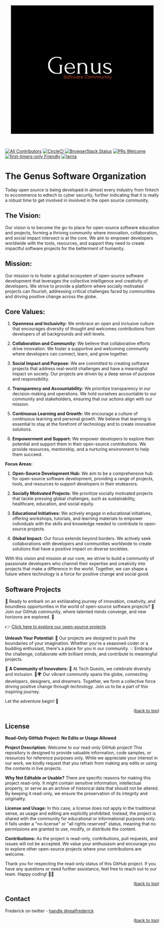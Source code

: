 <p align="center">
    <img src="genus.jpg" alt="Alt Text">
</p>

<a name="readme-top"></a>

&nbsp;

[![All Contributors](https://img.shields.io/badge/all_contributors-153-orange.svg?style=flat-square)](#contributors-)
[![CircleCI](https://circleci.com/gh/codesandbox/codesandbox-client.svg?style=svg)](https://circleci.com/gh/codesandbox/codesandbox-client)
[![BrowserStack Status](https://www.browserstack.com/automate/badge.svg?badge_key=cVJuczlJWUtqWXhIbFN1ZjVQekF4NzNsd3phNEZRaGlWU0pHYVVkdGRFWT0tLXFtTVhaOWRySmN0ZG5QVDNDQ0g5Z0E9PQ==--79fe3eae4f149a400d396c9b12d3988f685785cf)](https://www.browserstack.com/automate/public-build/cVJuczlJWUtqWXhIbFN1ZjVQekF4NzNsd3phNEZRaGlWU0pHYVVkdGRFWT0tLXFtTVhaOWRySmN0ZG5QVDNDQ0g5Z0E9PQ==--79fe3eae4f149a400d396c9b12d3988f685785cf)
[![PRs Welcome](https://img.shields.io/badge/PRs-welcome-brightgreen.svg?style=flat-square)](http://makeapullrequest.com)
[![first-timers-only Friendly](https://img.shields.io/badge/first--timers--only-friendly-blue.svg)](http://www.firsttimersonly.com/)
[![lerna](https://img.shields.io/badge/maintained%20with-lerna-cc00ff.svg)](https://lerna.js.org/)

<h1>The Genus Software Organization</h1>

Today open source is being developed in almost every industry from fintech to eccommerce to edtech to cyber security, further indicating
that it is really a robust time to get involved in involved in the open source community. 

## The Vision: 
Our vision is to become the go-to place for open-source software education and projects, forming a thriving community where innovation, collaboration, and social impact intersect is at the core. We aim to empower developers worldwide with the tools, resources, and support they need to create impactful software projects for the betterment of humanity.

## Mission:
Our mission is to foster a global ecosystem of open-source software development that leverages the collective intelligence and creativity of developers. We strive to provide a platform where socially motivated projects can flourish, addressing critical challenges faced by communities and driving positive change across the globe.

## Core Values:

1. **Openness and Inclusivity:** We embrace an open and inclusive culture that encourages diversity of thought and welcomes contributions from developers of all backgrounds and skill levels.

2. **Collaboration and Community:** We believe that collaborative efforts drive innovation. We foster a supportive and welcoming community where developers can connect, learn, and grow together.

3. **Social Impact and Purpose:** We are committed to creating software projects that address real-world challenges and have a meaningful impact on society. Our projects are driven by a deep sense of purpose and responsibility.

4. **Transparency and Accountability:** We prioritize transparency in our decision-making and operations. We hold ourselves accountable to our community and stakeholders, ensuring that our actions align with our mission.

5. **Continuous Learning and Growth:** We encourage a culture of continuous learning and personal growth. We believe that learning is essential to stay at the forefront of technology and to create innovative solutions.

6. **Empowerment and Support:** We empower developers to explore their potential and support them in their open-source contributions. We provide resources, mentorship, and a nurturing environment to help them succeed.

**Focus Areas:**

1. **Open-Source Development Hub:** We aim to be a comprehensive hub for open-source software development, providing a range of projects, tools, and resources to support developers in their endeavors.

2. **Socially Motivated Projects:** We prioritize socially motivated projects that tackle pressing global challenges, such as sustainability, healthcare, education, and social equity.

3. **Educational Initiatives:** We actively engage in educational initiatives, offering workshops, tutorials, and learning materials to empower individuals with the skills and knowledge needed to contribute to open-source projects.

4. **Global Impact:** Our focus extends beyond borders. We actively seek collaborations with developers and communities worldwide to create solutions that have a positive impact on diverse societies.

With this vision and mission at our core, we strive to build a community of passionate developers who channel their expertise and creativity into projects that make a difference in the world. Together, we can shape a future where technology is a force for positive change and social good.


## Software Projects

🚀 Ready to embark on an exhilarating journey of innovation, creativity, and boundless opportunities in the world of open-source software projects? 🌟 Join our GitHub community, where talented minds converge, and new horizons are explored. 🌈

👉 [Click here to explore our open-source projects](projects.md)

**Unleash Your Potential:**
🧠 Our projects are designed to push the boundaries of your imagination. Whether you're a seasoned coder or a budding enthusiast, there's a place for you in our community. 💡 Embrace the challenge, collaborate with brilliant minds, and contribute to meaningful projects.

👥 **A Community of Innovators:**
🤝 At Tech Quests, we celebrate diversity and inclusion. 👫🌍 Our vibrant community spans the globe, connecting developers, designers, and dreamers. Together, we form a collective force driving positive change through technology. Join us to be a part of this inspiring journey.

Let the adventure begin! 🎉

<p align="right">(<a href="#readme-top">back to top</a>)</p>

<!-- LICENSE -->
## License

**Read-Only GitHub Project: No Edits or Usage Allowed**

**Project Description:**
Welcome to our read-only GitHub project! This repository is designed to provide valuable information, code samples, or resources for reference purposes only. While we appreciate your interest in our work, we kindly request that you refrain from making any edits or using the contents in live projects.

**Why Not Editable or Usable?**
There are specific reasons for making this project read-only. It might contain sensitive information, intellectual property, or serve as an archive of historical data that should not be altered. By keeping it read-only, we ensure the preservation of its integrity and originality.

**License and Usage:**
In this case, a license does not apply in the traditional sense, as usage and editing are explicitly prohibited. Instead, the project is shared with the community for educational or informational purposes only. It falls under a "no-license" or "all rights reserved" status, meaning that no permissions are granted to use, modify, or distribute the content.

**Contributions:**
As the project is read-only, contributions, pull requests, and issues will not be accepted. We value your enthusiasm and encourage you to explore other open-source projects where your contributions are welcome.

Thank you for respecting the read-only status of this GitHub project. If you have any questions or need further assistance, feel free to reach out to our team. Happy coding! 🚀🔧


<p align="right">(<a href="#readme-top">back to top</a>)</p>


<!-- CONTACT -->
## Contact

Frederick on twitter - [handle @realfrederick](https://twitter.com/real_frederick)


<p align="right">(<a href="#readme-top">back to top</a>)</p>
